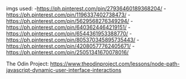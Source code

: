 imgs used: -https://ph.pinterest.com/pin/27936460189368204/ -https://ph.pinterest.com/pin/1196337402738473/ -https://ph.pinterest.com/pin/5629568276349294/ -https://ph.pinterest.com/pin/6403624464219151/ -https://ph.pinterest.com/pin/6544361953388770/ -https://ph.pinterest.com/pin/805370345895735443/ -https://ph.pinterest.com/pin/42080577762405671/ -https://ph.pinterest.com/pin/25051341670078016/

The Odin Project: https://www.theodinproject.com/lessons/node-path-javascript-dynamic-user-interface-interactions

